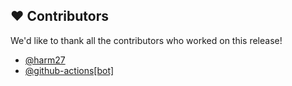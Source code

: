 
## :heart: Contributors

We'd like to thank all the contributors who worked on this release!

- [@harm27](https://github.com/harm27)
- [@github-actions[bot]](https://github.com/apps/github-actions)
